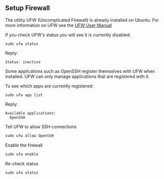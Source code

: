 ## Setup Firewall

The utility UFW (Uncomplicated Firewall) is already installed on Ubuntu. For more information on UFW see the [UFW User Manual](http://manpages.ubuntu.com/manpages/bionic/en/man8/ufw.8.html)

If you check UFW's status you will see it is currently disabled.

```console
sudo ufw status
```

Reply:

```console
Status: inactive
```

Some applications such as OpenSSH register themselves with UFW when installed. UFW can only manage applications that are registered with it.

To see which apps are currently registered:

```console
sudo ufw app list
```

Reply:

```console
Available applications:
  OpenSSH
```

Tell UFW to allow SSH connections

```js
sudo ufw allow OpenSSH
```

Enable the firewall

```js
sudo ufw enable
```

Re-check status

```js
sudo ufw status
```
